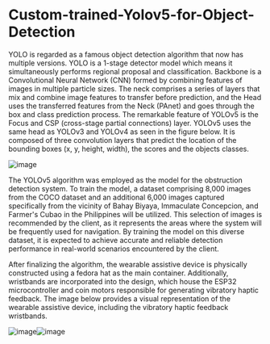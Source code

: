 # Custom-trained-Yolov5-for-Object-Detection

  YOLO is regarded as a famous object detection algorithm that now has multiple versions. YOLO is a 1-stage detector model which means it simultaneously performs regional proposal and classification. 
Backbone is a Convolutional Neural Network (CNN) formed by combining features of images in multiple particle sizes. The neck comprises a series of layers that mix and combine image features to transfer before prediction, and the Head uses the transferred features from the Neck (PAnet) and goes through the box and class prediction process. The remarkable feature of YOLOv5 is the Focus and CSP (cross-stage partial connections) layer.
YOLOv5 uses the same head as YOLOv3 and YOLOv4 as seen in the figure below. It is composed of three convolution layers that predict the location of the bounding boxes (x, y, height, width), the scores and the objects classes.

![image](https://github.com/JBascos/Custom-trained-Yolov5-for-Object-Detection/assets/150259866/c9370b3f-b1aa-45ca-8fcf-50ad0d2cee07)

  The YOLOv5 algorithm was employed as the model for the obstruction detection system. To train the model, a dataset comprising 8,000 images from the COCO dataset and an additional 6,000 images captured specifically from the vicinity of Bahay Biyaya, Immaculate Concepcion, and Farmer's Cubao in the Philippines will be utilized. This selection of images is recommended by the client, as it represents the areas where the system will be frequently used for navigation. By training the model on this diverse dataset, it is expected to achieve accurate and reliable detection performance in real-world scenarios encountered by the client. 

  After finalizing the algorithm, the wearable assistive device is physically constructed using a fedora hat as the main container. Additionally, wristbands are incorporated into the design, which house the ESP32 microcontroller and coin motors responsible for generating vibratory haptic feedback. The image below provides a visual representation of the wearable assistive device, including the vibratory haptic feedback wristbands.

![image](https://github.com/JBascos/Custom-trained-Yolov5-for-Object-Detection/assets/150259866/af42a28a-85ff-47c2-a56f-f1d456a946cd)![image](https://github.com/JBascos/Custom-trained-Yolov5-for-Object-Detection/assets/150259866/0edd5e6a-7533-4e20-9a09-acea6dabbd9c)



